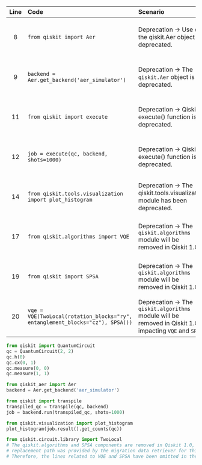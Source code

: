 | Line | Code | Scenario | Reference | Artifact | Refactoring |
| :--: | :--- | :------- | :-------: | :------- | :---------- |
| 8 | `from qiskit import Aer` | Deprecation -> Use of the qiskit.Aer object is deprecated. | qrn_notax_ddbb-4194776d-c578-4b79-8dc6-9c5e286bc808 | qiskit.Aer | `from qiskit_aer import Aer` |
| 9 | `backend = Aer.get_backend('aer_simulator')` | Deprecation -> The `qiskit.Aer` object is deprecated. | qrn_notax_ddbb-4194776d-c578-4b79-8dc6-9c5e286bc808 | Aer.get_backend | `backend = Aer.get_backend('aer_simulator')` |
| 11 | `from qiskit import execute` | Deprecation -> Qiskit’s execute() function is deprecated. | qrn_notax_ddbb-7dcaf104-d552-4d87-994a-c7691846d9a9 | qiskit.execute | `from qiskit import transpile` |
| 12 | `job = execute(qc, backend, shots=1000)` | Deprecation -> Qiskit’s execute() function is deprecated. | qrn_notax_ddbb-7dcaf104-d552-4d87-994a-c7691846d9a9 | execute() | `transpiled_qc = transpile(qc, backend)`<br>`job = backend.run(transpiled_qc, shots=1000)` |
| 14 | `from qiskit.tools.visualization import plot_histogram` | Deprecation -> The qiskit.tools.visualization module has been deprecated. | qrn_notax_ddbb-b8601747-ed0a-4488-b998-af8f180f99be | qiskit.tools.visualization | `from qiskit.visualization import plot_histogram` |
| 17 | `from qiskit.algorithms import VQE` | Deprecation -> The `qiskit.algorithms` module will be removed in Qiskit 1.0. | qrn_notax_ddbb-86365b6b-cadf-4648-9399-b34d06c20ecd | qiskit.algorithms.VQE | |
| 19 | `from qiskit import SPSA` | Deprecation -> The `qiskit.algorithms` module will be removed in Qiskit 1.0. | qrn_notax_ddbb-86365b6b-cadf-4648-9399-b34d06c20ecd | qiskit.SPSA | |
| 20 | `vqe = VQE(TwoLocal(rotation_blocks="ry", entanglement_blocks="cz"), SPSA())` | Deprecation -> The `qiskit.algorithms` module will be removed in Qiskit 1.0, impacting `VQE` and `SPSA`. | qrn_notax_ddbb-86365b6b-cadf-4648-9399-b34d06c20ecd | VQE and SPSA instantiation | |


```python
from qiskit import QuantumCircuit
qc = QuantumCircuit(2, 2)
qc.h(0)
qc.cx(0, 1)
qc.measure(0, 0)
qc.measure(1, 1)

from qiskit_aer import Aer
backend = Aer.get_backend('aer_simulator')

from qiskit import transpile
transpiled_qc = transpile(qc, backend)
job = backend.run(transpiled_qc, shots=1000)

from qiskit.visualization import plot_histogram
plot_histogram(job.result().get_counts(qc))

from qiskit.circuit.library import TwoLocal
# The qiskit.algorithms and SPSA components are removed in Qiskit 1.0, and no direct
# replacement path was provided by the migration data retriever for this specific usage.
# Therefore, the lines related to VQE and SPSA have been omitted in the refactored code.
```